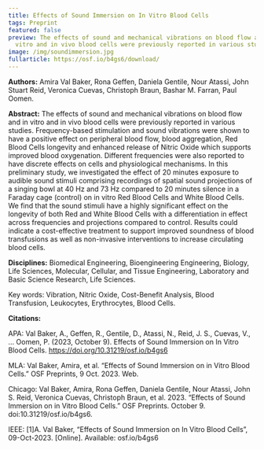 ```yaml
---
title: Effects of Sound Immersion on In Vitro Blood Cells
tags: Preprint
featured: false
preview: The effects of sound and mechanical vibrations on blood flow and in
  vitro and in vivo blood cells were previously reported in various studies.
image: /img/soundimmersion.jpg
fullarticle: https://osf.io/b4gs6/download/
---
```

**Authors:** Amira Val Baker, Rona Geffen, Daniela Gentile, Nour Atassi, John Stuart Reid, Veronica Cuevas, Christoph Braun, Bashar M. Farran, Paul Oomen.

**Abstract:** The effects of sound and mechanical vibrations on blood flow and in vitro and in vivo blood cells were previously reported in various studies. Frequency-based stimulation and sound vibrations were shown to have a positive effect on peripheral blood flow, blood aggregation, Red Blood Cells longevity and enhanced release of Nitric Oxide which supports improved blood oxygenation. Different frequencies were also reported to have discrete effects on cells and physiological mechanisms. In this preliminary study, we investigated the effect of 20 minutes exposure to audible sound stimuli comprising recordings of spatial sound projections of a singing bowl at 40 Hz and 73 Hz compared to 20 minutes silence in a Faraday cage (control) on in vitro Red Blood Cells and White Blood Cells. We find that the sound stimuli have a highly significant effect on the longevity of both Red and White Blood Cells with a differentiation in effect across frequencies and projections compared to control. Results could indicate a cost-effective treatment to support improved soundness of blood transfusions as well as non-invasive interventions to increase circulating blood cells.

**Disciplines:** Biomedical Engineering, Bioengineering Engineering, Biology, Life Sciences, Molecular, Cellular, and Tissue Engineering, Laboratory and Basic Science Research, Life Sciences.

Key words:  Vibration,  Nitric Oxide,  Cost-Benefit Analysis,  Blood Transfusion,  Leukocytes,  Erythrocytes,  Blood Cells.

**Citations:**

APA: Val Baker, A., Geffen, R., Gentile, D., Atassi, N., Reid, J. S., Cuevas, V., … Oomen, P. (2023, October 9). Effects of Sound Immersion on In Vitro Blood Cells. https://doi.org/10.31219/osf.io/b4gs6

MLA: Val Baker, Amira, et al. “Effects of Sound Immersion on in Vitro Blood Cells.” OSF Preprints, 9 Oct. 2023. Web.

Chicago: Val Baker, Amira, Rona Geffen, Daniela Gentile, Nour Atassi, John S. Reid, Veronica Cuevas, Christoph Braun, et al. 2023. “Effects of Sound Immersion on in Vitro Blood Cells.” OSF Preprints. October 9. doi:10.31219/osf.io/b4gs6.

IEEE: \[1]A. Val Baker, “Effects of Sound Immersion on In Vitro Blood Cells”, 09-Oct-2023. \[Online]. Available: osf.io/b4gs6
